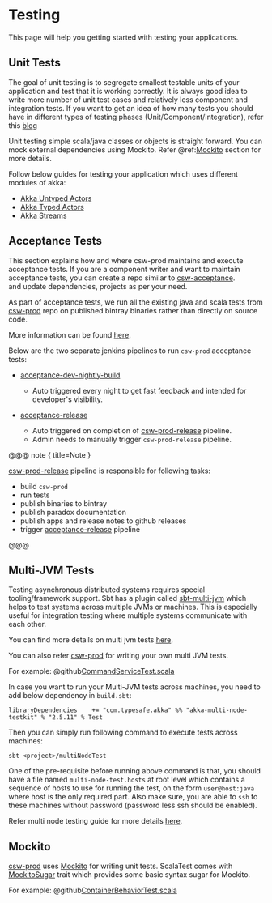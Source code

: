 # Testing

This page will help you getting started with testing your applications. 

## Unit Tests

The goal of unit testing is to segregate smallest testable units of your application and test that it is working correctly. 
It is always good idea to write more number of unit test cases and relatively less component and integration tests.
If you want to get an idea of how many tests you should have in different types of testing phases (Unit/Component/Integration), refer this [blog](https://martinfowler.com/articles/practical-test-pyramid.html)

Unit testing simple scala/java classes or objects is straight forward. You can mock external dependencies using Mockito. Refer @ref:[Mockito](./testing.md#mockito) section for more details.

Follow below guides for testing your application which uses different modules of akka:

- [Akka Untyped Actors](https://doc.akka.io/docs/akka/2.5/testing.html)
- [Akka Typed Actors](https://doc.akka.io/docs/akka/2.5/typed/testing.html)
- [Akka Streams](https://doc.akka.io/docs/akka/2.5.3/scala/stream/stream-testkit.html)


## Acceptance Tests

This section explains how and where csw-prod maintains and execute acceptance tests. 
If you are a component writer and want to maintain acceptance tests, you can create a repo similar to [csw-acceptance](https://github.com/tmtsoftware/csw-acceptance).  
and update dependencies, projects as per your need. 

As part of acceptance tests, we run all the existing java and scala tests from [csw-prod](https://github.com/tmtsoftware/csw-prod) repo on published bintray binaries rather than directly on source code.

More information can be found [here](https://github.com/tmtsoftware/csw-acceptance/blob/master/README.md).

Below are the two separate jenkins pipelines to run `csw-prod` acceptance tests:

- [acceptance-dev-nightly-build](http://ec2-35-154-215-191.ap-south-1.compute.amazonaws.com:8080/job/acceptance-dev-nightly-build/)
    - Auto triggered every night to get fast feedback and intended for developer's visibility.
    
- [acceptance-release](http://ec2-35-154-215-191.ap-south-1.compute.amazonaws.com:8080/job/acceptance-release/)
    - Auto triggered on completion of [csw-prod-release](http://ec2-35-154-215-191.ap-south-1.compute.amazonaws.com:8080/job/csw-prod-release/) pipeline.
    - Admin needs to manually trigger `csw-prod-release` pipeline.
    
@@@ note { title=Note }

[csw-prod-release](http://ec2-35-154-215-191.ap-south-1.compute.amazonaws.com:8080/job/csw-prod-release/) pipeline is responsible for following tasks:

- build `csw-prod`
- run tests
- publish binaries to bintray
- publish paradox documentation
- publish apps and release notes to github releases
- trigger [acceptance-release](http://ec2-35-154-215-191.ap-south-1.compute.amazonaws.com:8080/job/acceptance-release/) pipeline 

@@@
    
## Multi-JVM Tests

Testing asynchronous distributed systems requires special tooling/framework support. 
Sbt has a plugin called [sbt-multi-jvm](https://github.com/sbt/sbt-multi-jvm) which helps to test systems across multiple JVMs or machines.
This is especially useful for integration testing where multiple systems communicate with each other.

You can find more details on multi jvm tests [here](https://doc.akka.io/docs/akka/2.5/multi-jvm-testing.html).

You can also refer [csw-prod](https://github.com/tmtsoftware/csw-prod) for writing your own multi JVM tests.

For example: @github[CommandServiceTest.scala](/csw-framework/src/multi-jvm/scala/csw/framework/command/CommandServiceTest.scala)  

In case you want to run your Multi-JVM tests across machines, you need to add below dependency in `build.sbt`:

`libraryDependencies    += "com.typesafe.akka" %% "akka-multi-node-testkit" % "2.5.11" % Test`

Then you can simply run following command to execute tests across machines:

`sbt <project>/multiNodeTest`

One of the pre-requisite before running above command is that, you should have a file named `multi-node-test.hosts` at root level 
which contains a sequence of hosts to use for running the test, on the form `user@host:java` where host is the only required part.
Also make sure, you are able to `ssh` to these machines without password (password less ssh should be enabled).

Refer multi node testing guide for more details [here](https://doc.akka.io/docs/akka/2.5/multi-node-testing.html). 

## Mockito

[csw-prod](https://github.com/tmtsoftware/csw-prod) uses [Mockito](http://site.mockito.org/) for writing unit tests.
ScalaTest comes with [MockitoSugar](http://www.scalatest.org/user_guide/testing_with_mock_objects#mockito) trait which provides some basic syntax sugar for Mockito.

For example: @github[ContainerBehaviorTest.scala](/csw-framework/src/test/scala/csw/framework/internal/container/ContainerBehaviorTest.scala)
